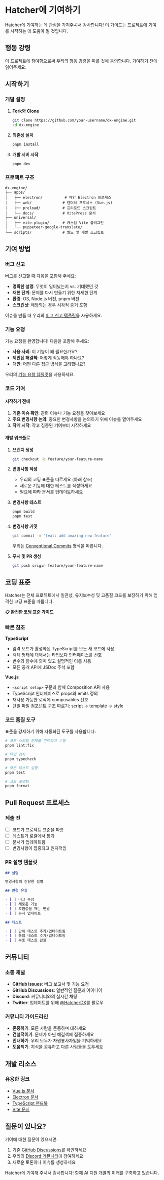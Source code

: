 # Hatcher에 기여하기

Hatcher에 기여하는 데 관심을 가져주셔서 감사합니다! 이 가이드는 프로젝트에 기여를 시작하는 데 도움이 될 것입니다.

## 행동 강령

이 프로젝트에 참여함으로써 우리의 [행동 강령](CODE_OF_CONDUCT.md)을 따를 것에 동의합니다. 기여하기 전에 읽어주세요.

## 시작하기

### 개발 설정

1. **Fork와 Clone**

   ```bash
   git clone https://github.com/your-username/dx-engine.git
   cd dx-engine
   ```

2. **의존성 설치**

   ```bash
   pnpm install
   ```

3. **개발 서버 시작**
   ```bash
   pnpm dev
   ```

### 프로젝트 구조

```
dx-engine/
├── apps/
│   ├── electron/          # 메인 Electron 프로세스
│   ├── web/              # 렌더러 프로세스 (Vue.js)
│   ├── preload/          # 프리로드 스크립트
│   └── docs/             # VitePress 문서
├── universal/
│   ├── vite-plugin/      # 커스텀 Vite 플러그인
│   └── puppeteer-google-translate/
└── scripts/              # 빌드 및 개발 스크립트
```

## 기여 방법

### 버그 신고

버그를 신고할 때 다음을 포함해 주세요:

- **명확한 설명**: 무엇이 일어났는지 vs. 기대했던 것
- **재현 단계**: 문제를 다시 만들기 위한 자세한 단계
- **환경**: OS, Node.js 버전, pnpm 버전
- **스크린샷**: 해당되는 경우 시각적 증거 포함

이슈를 만들 때 우리의 [버그 신고 템플릿](.github/ISSUE_TEMPLATE/bug_report.md)을 사용하세요.

### 기능 요청

기능 요청을 환영합니다! 다음을 포함해 주세요:

- **사용 사례**: 이 기능이 왜 필요한가요?
- **제안된 해결책**: 어떻게 작동해야 하나요?
- **대안**: 어떤 다른 접근 방식을 고려했나요?

우리의 [기능 요청 템플릿](.github/ISSUE_TEMPLATE/feature_request.md)을 사용하세요.

### 코드 기여

#### 시작하기 전에

1. **기존 이슈 확인**: 관련 이슈나 기능 요청을 찾아보세요
2. **주요 변경사항 논의**: 중요한 변경사항을 논의하기 위해 이슈를 열어주세요
3. **작게 시작**: 작고 집중된 기여부터 시작하세요

#### 개발 워크플로

1. **브랜치 생성**

   ```bash
   git checkout -b feature/your-feature-name
   ```

2. **변경사항 작성**
   - 우리의 코딩 표준을 따르세요 (아래 참조)
   - 새로운 기능에 대한 테스트를 작성하세요
   - 필요에 따라 문서를 업데이트하세요

3. **변경사항 테스트**

   ```bash
   pnpm build
   pnpm test
   ```

4. **변경사항 커밋**

   ```bash
   git commit -m "feat: add amazing new feature"
   ```

   우리는 [Conventional Commits](https://conventionalcommits.org/) 형식을 따릅니다.

5. **푸시 및 PR 생성**
   ```bash
   git push origin feature/your-feature-name
   ```

## 코딩 표준

Hatcher는 전체 프로젝트에서 일관성, 유지보수성 및 고품질 코드를 보장하기 위해 엄격한 코딩 표준을 따릅니다.

**📋 [완전한 코딩 표준 가이드](./coding-standards.md)**

### 빠른 참조

**TypeScript**

- 엄격 모드가 활성화된 TypeScript를 모든 새 코드에 사용
- 객체 형태에 대해서는 타입보다 인터페이스를 선호
- 변수와 함수에 의미 있고 설명적인 이름 사용
- 모든 공개 API에 JSDoc 주석 포함

**Vue.js**

- `<script setup>` 구문과 함께 Composition API 사용
- TypeScript 인터페이스로 props와 emits 정의
- 재사용 가능한 로직에 composables 선호
- 단일 파일 컴포넌트 구조 따르기: script → template → style

### 코드 품질 도구

표준을 강제하기 위해 자동화된 도구를 사용합니다:

```bash
# 코드 스타일 문제를 린트하고 수정
pnpm lint:fix

# 타입 검사
pnpm typecheck

# 모든 테스트 실행
pnpm test

# 코드 포맷팅
pnpm format
```

## Pull Request 프로세스

### 제출 전

- [ ] 코드가 프로젝트 표준을 따름
- [ ] 테스트가 로컬에서 통과
- [ ] 문서가 업데이트됨
- [ ] 변경사항이 집중되고 원자적임

### PR 설명 템플릿

```markdown
## 설명

변경사항의 간단한 설명

## 변경 유형

- [ ] 버그 수정
- [ ] 새로운 기능
- [ ] 호환성을 깨는 변경
- [ ] 문서 업데이트

## 테스트

- [ ] 단위 테스트 추가/업데이트됨
- [ ] 통합 테스트 추가/업데이트됨
- [ ] 수동 테스트 완료
```

## 커뮤니티

### 소통 채널

- **GitHub Issues**: 버그 보고서 및 기능 요청
- **GitHub Discussions**: 일반적인 질문과 아이디어
- **Discord**: 커뮤니티와의 실시간 채팅
- **Twitter**: 업데이트를 위해 [@HatcherDX](https://twitter.com/HatcherDX)를 팔로우

### 커뮤니티 가이드라인

- **존중하기**: 모든 사람을 존중하며 대하세요
- **건설적이기**: 문제가 아닌 해결책에 집중하세요
- **인내하기**: 우리 모두가 자원봉사자임을 기억하세요
- **도움되기**: 지식을 공유하고 다른 사람들을 도우세요

## 개발 리소스

### 유용한 링크

- [Vue.js 문서](https://vuejs.org/)
- [Electron 문서](https://electronjs.org/)
- [TypeScript 핸드북](https://typescriptlang.org/)
- [Vite 문서](https://vitejs.dev/)

## 질문이 있나요?

기여에 대한 질문이 있으시면:

1. 기존 [GitHub Discussions](https://github.com/HatcherDX/dx-engine/discussions)를 확인하세요
2. 우리의 [Discord 커뮤니티](https://discord.gg/hatcher)에 참여하세요
3. 새로운 토론이나 이슈를 생성하세요

Hatcher에 기여해 주셔서 감사합니다! 함께 AI 지원 개발의 미래를 구축하고 있습니다.
